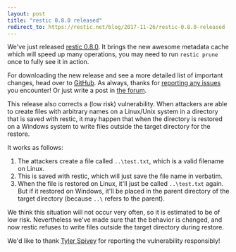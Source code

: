 ```yaml
---
layout: post
title: "restic 0.8.0 released"
redirect_to: https://restic.net/blog/2017-11-26/restic-0.8.0-released
---
```


We've just released [restic 0.8.0](https://github.com/restic/restic/releases/tag/v0.8.0). It brings the new awesome metadata cache which will speed up many operations, you may need to run `restic prune` once to fully see it in action.

For downloading the new release and see a more detailed list of important changes, head over to [GitHub](https://github.com/restic/restic/releases/tag/v0.8.0). As always, thanks for [reporting any issues](https://github.com/restic/restic/issues/new) you encounter! Or just write a post in [the forum](https://forum.restic.net).

This release also corrects a (low risk) vulnerability. When attackers are able to create files with arbitrary names on a Linux/Unix system in a directory that is saved with restic, it may happen that when the directory is restored on a Windows system to write files outside the target directory for the restore.

It works as follows:
 1. The attackers create a file called `..\test.txt`, which is a valid filename on Linux.
 2. This is saved with restic, which will just save the file name in verbatim.
 3. When the file is restored on Linux, it'll just be called `..\test.txt` again. But if it restored on Windows, it'll be placed in the parent directory of the target directory (because `..\` refers to the parent).

We think this situation will not occur very often, so it is estimated to be of low risk. Nevertheless we've made sure that the behavior is changed, and now restic refuses to write files outside the target directory during restore.

We'd like to thank [Tyler Spivey](https://allinaccess.com/) for reporting the vulnerability responsibly!
